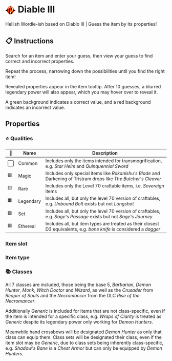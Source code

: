 # <img src="/src/app/icon2.png" alt="diable 3 logo" align="center"> Diable III
Hellish Wordle-ish based on Diablo III | Guess the item by its properties!



## 📋 Instructions
Search for an item and enter your guess, then view your guess to find correct and incorrect properties.

Repeat the process, narrowing down the possibilities until you find the right item!

Revealed properties appear in the item tooltip. After 10 guesses, a blurred legendary power will also appear, which you may hover over to reveal it.

A green background indicates a correct value, and a red background indicates an incorrect value.

## Properties

### ⭐ Qualities 

| 🎨 | Name | Description |
| - | - | - |
| ⬜ | Common | Includes only the items intended for transmogrification, e.g. *Star Helm* and *Quinquennial Sword* |
| 🟪 | Magic | Includes only special items like *Rakanishu's Blade* and Darkening of Tristram drops like *The Butcher's Cleaver* |
| 🟨 | Rare | Includes only the Level 70 craftable items, i.e. *Sovereign* items |
| 🟧 | Legendary | Includes all, but only the level 70 version of craftables, e.g. *Unbound Bolt* exists but not *Longshot* |
| 🟩 | Set | Includes all, but only the level 70 version of craftables, e.g. *Sage's Passage* exists but not *Sage's Journey* |
| 🟦 | Ethereal | Includes all, but item types are treated as their closest D3 equivalents, e.g. *bone knife* is considered a *dagger* |

### Item slot

### Item type

### 📚 Classes

All 7 classes are included, those being the base 5, *Barbarian*, *Demon Hunter*, *Monk*, *Witch Doctor* and *Wizard*, as well as the *Crusader* from *Reaper of Souls* and the *Necromancer* from the DLC *Rise of the Necromancer*.

Additionally *Generic* is included for items that are not class-specific, even if the item is intended for a specific class, e.g. *Wraps of Clarity* is treated as *Generic* despite its legendary power only working for *Demon Hunters*.

Meanwhile hand crossbows will be designated *Demon Hunter* as only that class can equip them. Class sets will be designated their class, even if the item slot may be *Generic*, due to class sets being inherently class-specific, e.g. *Shadow's Bane* is a *Chest Armor* but can only be equipped by *Demon Hunters*.

